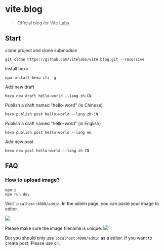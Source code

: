 # vite.blog

> Official blog for Vite Labs

## Start

clone project and clone submodule

```
git clone https://github.com/vitelabs/vite.blog.git --recursive
```

Install hexo

```
npm install hexo-cli -g
```

Add new draft 

```
hexo new draft hello-world --lang zh-CN
```

Publish a draft named "hello-word" (in Chinese)

```
hexo publish post hello-world --lang zh-CN
```

Publish a draft named "hello-word" (in English)

```
hexo publish post hello-world --lang en
```

Add new post

```
hexo new post hello-world --lang zh-CN
```

## FAQ

### How to upload image?

```
npm i
npm run dev
```

Visit `localhost:4000/admin`. In the admin page, you can paste your image to editor.

![](https://cdn.discordapp.com/attachments/425845491478298624/479212487728693248/unknown.png)

Please make sure the image filename is unique.
![](https://cdn.discordapp.com/attachments/425845491478298624/481333553032855562/unknown.png)

But you should only use `localhost:4000/admin` as a editor. If you want to create post, Please use cli. 
